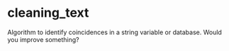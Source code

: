 # cleaning_text
Algorithm to identify coincidences in a string variable or database. 
Would you improve something?
